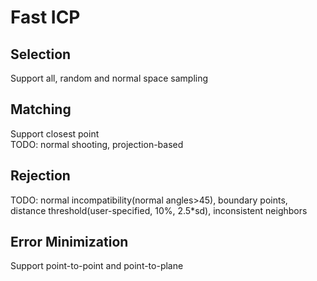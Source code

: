 # Fast ICP
## Selection
Support all, random and normal space sampling
## Matching
Support closest point  
TODO: normal shooting, projection-based
## Rejection
TODO: normal incompatibility(normal angles>45), boundary points, distance threshold(user-specified, 10%, 2.5*sd), inconsistent neighbors
## Error Minimization
Support point-to-point and point-to-plane
